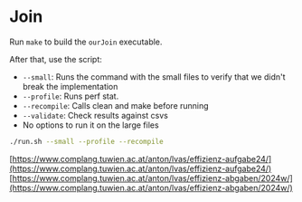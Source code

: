 # Join

Run `make` to build the `ourJoin` executable.

After that, use the script:
- `--small`: Runs the command with the small files to verify that we didn't break the implementation
- `--profile`: Runs perf stat.
- `--recompile`: Calls clean and make before running
- `--validate`: Check results against csvs
- No options to run it on the large files

```bash
./run.sh --small --profile --recompile
```

[https://www.complang.tuwien.ac.at/anton/lvas/effizienz-aufgabe24/](https://www.complang.tuwien.ac.at/anton/lvas/effizienz-aufgabe24/)  
[https://www.complang.tuwien.ac.at/anton/lvas/effizienz-abgaben/2024w/](https://www.complang.tuwien.ac.at/anton/lvas/effizienz-abgaben/2024w/)